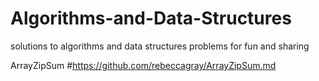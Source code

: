 # Algorithms-and-Data-Structures
solutions to algorithms and data structures problems for fun and sharing


ArrayZipSum #https://github.com/rebeccagray/ArrayZipSum.md
